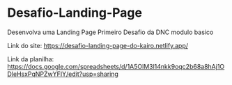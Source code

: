# Desafio-Landing-Page
Desenvolva uma Landing Page
Primeiro Desafio da DNC modulo basico

Link do site: https://desafio-landing-page-do-kairo.netlify.app/

Link da planilha: https://docs.google.com/spreadsheets/d/1A5OlM3l14nkk9oqc2b68a8hAj1ODleHsxPqNPZwYFIY/edit?usp=sharing
